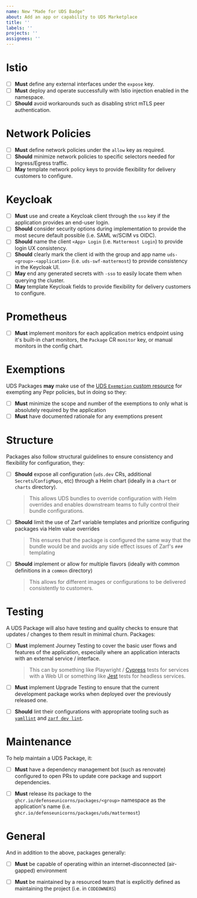 ```yaml
---
name: New "Made for UDS Badge"
about: Add an app or capability to UDS Marketplace
title: ''
labels: ''
projects: ''
assignees: ''
---
```



# Istio

- [ ] **Must** define any external interfaces under the `expose` key.
- [ ] **Must** deploy and operate successfully with Istio injection enabled in the namespace.
- [ ] **Should** avoid workarounds such as disabling strict mTLS peer authentication.

# Network Policies

- [ ] **Must** define network policies under the `allow` key as required.
- [ ] **Should** minimize network policies to specific selectors needed for Ingress/Egress traffic.
- [ ] **May** template network policy keys to provide flexibility for delivery customers to configure.

# Keycloak

- [ ] **Must** use and create a Keycloak client through the `sso` key if the application provides an end-user login.
- [ ] **Should** consider security options during implementation to provide the most secure default possible (i.e. SAML w/SCIM vs OIDC).
- [ ] **Should** name the client `<App> Login` (i.e. `Mattermost Login`) to provide login UX consistency.
- [ ] **Should** clearly mark the client id with the group and app name `uds-<group>-<application>` (i.e. `uds-swf-mattermost`) to provide consistency in the Keycloak UI.
- [ ] **May** end any generated secrets with `-sso` to easily locate them when querying the cluster.
- [ ] **May** template Keycloak fields to provide flexibility for delivery customers to configure.

# Prometheus

- [ ] **Must** implement monitors for each application metrics endpoint using it's built-in chart monitors, the `Package` CR `monitor` key, or manual monitors in the config chart.

# Exemptions

UDS Packages **may** make use of the [UDS `Exemption` custom resource](https://github.com/defenseunicorns/uds-core/blob/main/src/pepr/operator/README.md#example-uds-exemption-cr) for exempting any Pepr policies, but in doing so they:

- [ ] **Must** minimize the scope and number of the exemptions to only what is absolutely required by the application
- [ ] **Must** have documented rationale for any exemptions present

# Structure

Packages also follow structural guidelines to ensure consistency and flexibility for configuration, they:

- [ ] **Should** expose all configuration (`uds.dev` CRs, additional `Secrets`/`ConfigMaps`, etc) through a Helm chart (ideally in a `chart` or `charts` directory).
  > This allows UDS bundles to override configuration with Helm overrides and enables downstream teams to fully control their bundle configurations.

- [ ] **Should** limit the use of Zarf variable templates and prioritize configuring packages via Helm value overrides
  > This ensures that the package is configured the same way that the bundle would be and avoids any side effect issues of Zarf's `###` templating

- [ ] **Should** implement or allow for multiple flavors (ideally with common definitions in a `common` directory)
  > This allows for different images or configurations to be delivered consistently to customers.

# Testing

A UDS Package will also have testing and quality checks to ensure that updates / changes to them result in minimal churn.  Packages:

- [ ] **Must** implement Journey Testing to cover the basic user flows and features of the application, especially where an application interacts with an external service / interface.
  > This can by something like Playwright / [Cypress](https://github.com/defenseunicorns/uds-identity-config/tree/main/src/test/cypress) tests for services with a Web UI or something like [Jest](https://github.com/defenseunicorns/uds-package-gitlab-runner/tree/main/test) tests for headless services.

- [ ] **Must** implement Upgrade Testing to ensure that the current development package works when deployed over the previously released one.

- [ ] **Should** lint their configurations with appropriate tooling such as [`yamllint`](https://github.com/adrienverge/yamllint) and [`zarf dev lint`](https://docs.zarf.dev/commands/zarf_dev_lint/).


# Maintenance

To help maintain a UDS Package, it:

- [ ] **Must** have a dependency management bot (such as renovate) configured to open PRs to update core package and support dependencies.

- [ ] **Must** release its package to the `ghcr.io/defenseunicorns/packages/<group>` namespace as the application's name (i.e. `ghcr.io/defenseunicorns/packages/uds/mattermost`)

# General

And in addition to the above, packages generally:

- [ ] **Must** be capable of operating within an internet-disconnected (air-gapped) environment

- [ ] **Must** be maintained by a resourced team that is explicitly defined as maintaining the project (i.e. in `CODEOWNERS`)
